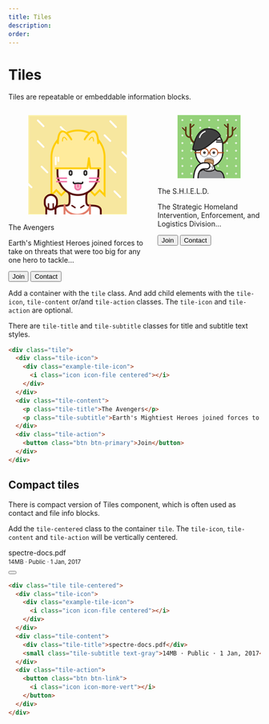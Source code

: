 ```yaml
---
title: Tiles
description: 
order: 
---
```


# Tiles

Tiles are repeatable or embeddable information blocks.

<div class="vp-raw docs-demo columns">
  <div class="column col-9 col-sm-12">
    <div class="tile">
      <div class="tile-icon">
        <figure class="avatar avatar-lg"><img src="/img/avatar-3.png" alt="Avatar"></figure>
      </div>
      <div class="tile-content">
        <p class="tile-title">The Avengers</p>
        <p class="tile-subtitle">Earth's Mightiest Heroes joined forces to take on threats that were too big for any one hero to tackle...</p>
      </div>
      <div class="tile-action">
        <button class="btn btn-primary">Join</button>
        <button class="btn">Contact</button>
      </div>
    </div>
  </div>
  <div class="column col-9 col-sm-12">
    <div class="tile">
      <div class="tile-icon">
        <figure class="avatar avatar-lg"><img src="/img/avatar-2.png" alt="Avatar"></figure>
      </div>
      <div class="tile-content">
        <p class="tile-title">The S.H.I.E.L.D.</p>
        <p class="tile-subtitle">The Strategic Homeland Intervention, Enforcement, and Logistics Division...</p>
        <p>
          <button class="btn btn-primary btn-sm">Join</button>
          <button class="btn btn-sm">Contact</button>
        </p>
      </div>
    </div>
  </div>
</div>

Add a container with the `tile` class. And add child elements with the `tile-icon`, `tile-content` or/and `tile-action` classes. The `tile-icon` and `tile-action` are optional.

There are `tile-title` and `tile-subtitle` classes for title and subtitle text styles.

```html
<div class="tile">
  <div class="tile-icon">
    <div class="example-tile-icon">
      <i class="icon icon-file centered"></i>
    </div>
  </div>
  <div class="tile-content">
    <p class="tile-title">The Avengers</p>
    <p class="tile-subtitle">Earth's Mightiest Heroes joined forces to take on threats that were too big for any one hero to tackle...</p>
  </div>
  <div class="tile-action">
    <button class="btn btn-primary">Join</button>
  </div>
</div>
```

## Compact tiles

There is compact version of Tiles component, which is often used as contact and file info blocks.

Add the `tile-centered` class to the container `tile`. The `tile-icon`, `tile-content` and `tile-action` will be vertically centered.

<div class="vp-raw docs-demo columns">
  <div class="column col-6 col-md-9 col-xs-12">
    <div class="tile tile-centered">
      <div class="tile-icon">
        <div class="example-tile-icon"><i class="icon icon-mail centered"></i></div>
      </div>
      <div class="tile-content">
        <div class="tile-title">spectre-docs.pdf</div><small class="tile-subtitle text-gray">14MB · Public · 1 Jan, 2017</small>
      </div>
      <div class="tile-action">
        <button class="btn btn-link btn-action"><i class="icon icon-more-vert"></i></button>
      </div>
    </div>
  </div>
</div>

```html
<div class="tile tile-centered">
  <div class="tile-icon">
    <div class="example-tile-icon">
      <i class="icon icon-file centered"></i>
    </div>
  </div>
  <div class="tile-content">
    <div class="tile-title">spectre-docs.pdf</div>
    <small class="tile-subtitle text-gray">14MB · Public · 1 Jan, 2017</small>
  </div>
  <div class="tile-action">
    <button class="btn btn-link">
      <i class="icon icon-more-vert"></i>
    </button>
  </div>
</div>
```

<!-- @see https://github.com/spectre-org/spectre-docs/issues/17 -->
